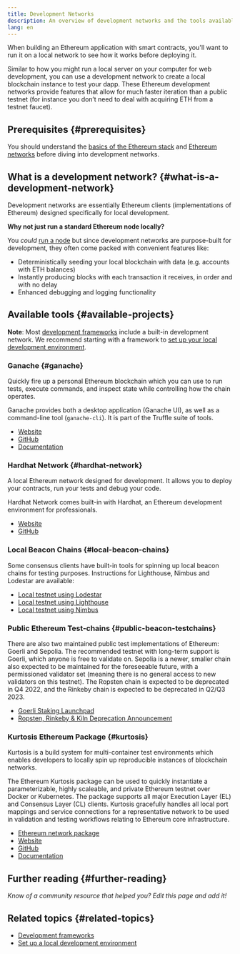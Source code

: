 ```yaml
---
title: Development Networks
description: An overview of development networks and the tools available to help build Ethereum applications.
lang: en
---
```


When building an Ethereum application with smart contracts, you'll want to run it on a local network to see how it works before deploying it.

Similar to how you might run a local server on your computer for web development, you can use a development network to create a local blockchain instance to test your dapp. These Ethereum development networks provide features that allow for much faster iteration than a public testnet (for instance you don’t need to deal with acquiring ETH from a testnet faucet).

## Prerequisites {#prerequisites}

You should understand the [basics of the Ethereum stack](/developers/docs/ethereum-stack/) and [Ethereum networks](/developers/docs/networks/) before diving into development networks.

## What is a development network? {#what-is-a-development-network}

Development networks are essentially Ethereum clients (implementations of Ethereum) designed specifically for local development.

**Why not just run a standard Ethereum node locally?**

You _could_ [run a node](/developers/docs/nodes-and-clients/#running-your-own-node) but since development networks are purpose-built for development, they often come packed with convenient features like:

- Deterministically seeding your local blockchain with data (e.g. accounts with ETH balances)
- Instantly producing blocks with each transaction it receives, in order and with no delay
- Enhanced debugging and logging functionality

## Available tools {#available-projects}

**Note**: Most [development frameworks](/developers/docs/frameworks/) include a built-in development network. We recommend starting with a framework to [set up your local development environment](/developers/local-environment/).

### Ganache {#ganache}

Quickly fire up a personal Ethereum blockchain which you can use to run tests, execute commands, and inspect state while controlling how the chain operates.

Ganache provides both a desktop application (Ganache UI), as well as a command-line tool (`ganache-cli`). It is part of the Truffle suite of tools.

- [Website](https://www.trufflesuite.com/ganache)
- [GitHub](https://github.com/trufflesuite/ganache)
- [Documentation](https://www.trufflesuite.com/docs/ganache/overview)

### Hardhat Network {#hardhat-network}

A local Ethereum network designed for development. It allows you to deploy your contracts, run your tests and debug your code.

Hardhat Network comes built-in with Hardhat, an Ethereum development environment for professionals.

- [Website](https://hardhat.org/)
- [GitHub](https://github.com/nomiclabs/hardhat)

### Local Beacon Chains {#local-beacon-chains}

Some consensus clients have built-in tools for spinning up local beacon chains for testing purposes. Instructions for Lighthouse, Nimbus and Lodestar are available:

- [Local testnet using Lodestar](https://chainsafe.github.io/lodestar/usage/local/)
- [Local testnet using Lighthouse](https://lighthouse-book.sigmaprime.io/setup.html#local-testnets)
- [Local testnet using Nimbus](https://github.com/status-im/nimbus-eth1/blob/master/fluffy/docs/local_testnet.md)

### Public Ethereum Test-chains {#public-beacon-testchains}

There are also two maintained public test implementations of Ethereum: Goerli and Sepolia. The recommended testnet with long-term support is Goerli, which anyone is free to validate on. Sepolia is a newer, smaller chain also expected to be maintained for the foreseeable future, with a permissioned validator set (meaning there is no general access to new validators on this testnet). The Ropsten chain is expected to be deprecated in Q4 2022, and the Rinkeby chain is expected to be deprecated in Q2/Q3 2023.

- [Goerli Staking Launchpad](https://goerli.launchpad.ethereum.org/)
- [Ropsten, Rinkeby & Kiln Deprecation Announcement](https://blog.ethereum.org/2022/06/21/testnet-deprecation)

### Kurtosis Ethereum Package {#kurtosis}

Kurtosis is a build system for multi-container test environments which enables developers to locally spin up reproducible instances of blockchain networks.

The Ethereum Kurtosis package can be used to quickly instantiate a parameterizable, highly scaleable, and private Ethereum testnet over Docker or Kubernetes. The package supports all major Execution Layer (EL) and Consensus Layer (CL) clients. Kurtosis gracefully handles all local port mappings and service connections for a representative network to be used in validation and testing workflows relating to Ethereum core infrastructure.

- [Ethereum network package](https://github.com/kurtosis-tech/ethereum-package)
- [Website](https://www.kurtosis.com/)
- [GitHub](https://github.com/kurtosis-tech/kurtosis)
- [Documentation](https://docs.kurtosis.com/)

## Further reading {#further-reading}

_Know of a community resource that helped you? Edit this page and add it!_

## Related topics {#related-topics}

- [Development frameworks](/developers/docs/frameworks/)
- [Set up a local development environment](/developers/local-environment/)
